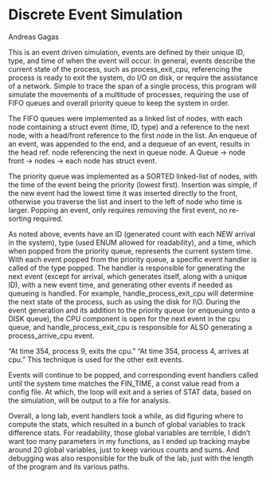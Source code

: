 
# Discrete Event Simulation				
Andreas Gagas

  This is an event driven simulation, events are defined by their unique ID, type, and time of when the event will occur. 
In general, events describe the current state of the process, such as process_exit_cpu, referencing the process is ready 
to exit the system, do I/O on disk, or require the assistance of a network. Simple to trace the span of a single process, 
this program will simulate the movements of a multitude of processes, requiring the use of FIFO queues and overall priority 
queue to keep the system in order. 

  The FIFO queues were implemented as a linked list of nodes, with each node containing a struct event (time, ID, type) 
and a reference to the next node, with a head/front reference to the first node in the list. An enqueue of an event, was 
appended to the end, and a dequeue of an event, results in the head ref. node referencing the next in queue node. 
A Queue -> node front -> nodes -> each node has struct event. 

  The priority queue was implemented as a SORTED linked-list of nodes, with the time of the event being the priority (lowest first). 
Insertion was simple, if the new event had the lowest time it was inserted directly to the front, otherwise you traverse the list and 
insert to the left of node who time is larger. Popping an event, only requires removing the first event, no re-sorting required. 

  As noted above, events have an ID (generated count with each NEW arrival in the system), type (used ENUM allowed for readability), 
and a time, which when popped from the priority queue, represents the current system time. With each event popped from the priority queue,
a specific event handler is called of the type popped. The handler is responsible for generating the next event (except for arrival, which 
generates itself, along with a unique ID), with a new event time, and generating other events if needed as queueing is handled. 
For example, handle_process_exit_cpu will determine the next state of the process, such as using the disk for I\O. During the event 
generation and its addition to the priority queue (or enqueuing onto a DISK queue), the CPU component is open for the next 
event in the cpu queue, and handle_process_exit_cpu is responsible for ALSO generating a process_arrive_cpu event. 

“At time 354, process 9, exits the cpu.”
“At time 354, process 4, arrives at cpu.”
This technique is used for the other exit events. 

  Events will continue to be popped, and corresponding event handlers called until the system time matches the FIN_TIME, a const value 
read from a config file. At which, the loop will exit and a series of STAT data, based on the simulation, will be output to a file 
for analysis. 

  Overall, a long lab, event handlers took a while, as did figuring where to compute the stats, which resulted in a bunch of 
 global variables to track difference stats. For readability, those global variables are terrible, I didn’t want too many 
 parameters in my functions, as I ended up tracking maybe around 20 global variables, just to keep various counts and sums. 
 And debugging was also responsible for the bulk of the lab,  just with the length of the program and its various paths. 

